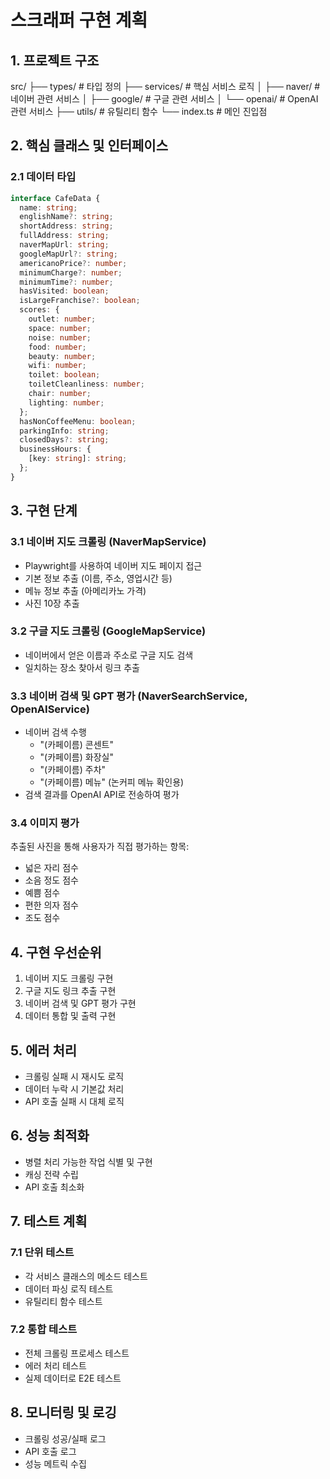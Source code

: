 # 스크래퍼 구현 계획

## 1. 프로젝트 구조

src/
├── types/ # 타입 정의
├── services/ # 핵심 서비스 로직
│ ├── naver/ # 네이버 관련 서비스
│ ├── google/ # 구글 관련 서비스
│ └── openai/ # OpenAI 관련 서비스
├── utils/ # 유틸리티 함수
└── index.ts # 메인 진입점

## 2. 핵심 클래스 및 인터페이스

### 2.1 데이터 타입

```typescript
interface CafeData {
  name: string;
  englishName?: string;
  shortAddress: string;
  fullAddress: string;
  naverMapUrl: string;
  googleMapUrl?: string;
  americanoPrice?: number;
  minimumCharge?: number;
  minimumTime?: number;
  hasVisited: boolean;
  isLargeFranchise?: boolean;
  scores: {
    outlet: number;
    space: number;
    noise: number;
    food: number;
    beauty: number;
    wifi: number;
    toilet: boolean;
    toiletCleanliness: number;
    chair: number;
    lighting: number;
  };
  hasNonCoffeeMenu: boolean;
  parkingInfo: string;
  closedDays?: string;
  businessHours: {
    [key: string]: string;
  };
}
```

## 3. 구현 단계

### 3.1 네이버 지도 크롤링 (NaverMapService)

- Playwright를 사용하여 네이버 지도 페이지 접근
- 기본 정보 추출 (이름, 주소, 영업시간 등)
- 메뉴 정보 추출 (아메리카노 가격)
- 사진 10장 추출

### 3.2 구글 지도 크롤링 (GoogleMapService)

- 네이버에서 얻은 이름과 주소로 구글 지도 검색
- 일치하는 장소 찾아서 링크 추출

### 3.3 네이버 검색 및 GPT 평가 (NaverSearchService, OpenAIService)

- 네이버 검색 수행
  - "(카페이름) 콘센트"
  - "(카페이름) 화장실"
  - "(카페이름) 주차"
  - "(카페이름) 메뉴" (논커피 메뉴 확인용)
- 검색 결과를 OpenAI API로 전송하여 평가

### 3.4 이미지 평가

추출된 사진을 통해 사용자가 직접 평가하는 항목:

- 넓은 자리 점수
- 소음 정도 점수
- 예쁨 점수
- 편한 의자 점수
- 조도 점수

## 4. 구현 우선순위

1. 네이버 지도 크롤링 구현
2. 구글 지도 링크 추출 구현
3. 네이버 검색 및 GPT 평가 구현
4. 데이터 통합 및 출력 구현

## 5. 에러 처리

- 크롤링 실패 시 재시도 로직
- 데이터 누락 시 기본값 처리
- API 호출 실패 시 대체 로직

## 6. 성능 최적화

- 병렬 처리 가능한 작업 식별 및 구현
- 캐싱 전략 수립
- API 호출 최소화

## 7. 테스트 계획

### 7.1 단위 테스트

- 각 서비스 클래스의 메소드 테스트
- 데이터 파싱 로직 테스트
- 유틸리티 함수 테스트

### 7.2 통합 테스트

- 전체 크롤링 프로세스 테스트
- 에러 처리 테스트
- 실제 데이터로 E2E 테스트

## 8. 모니터링 및 로깅

- 크롤링 성공/실패 로그
- API 호출 로그
- 성능 메트릭 수집
